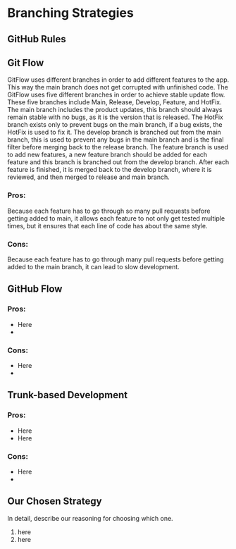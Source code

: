 # Branching Strategies

## GitHub Rules

## Git Flow
GitFlow uses different branches in order to add different features to
the app. This way the main branch does not get corrupted with
unfinished code. The GitFlow uses five different branches in order to
achieve stable update flow. These five branches include Main, Release,
Develop, Feature, and HotFix. The main branch includes the product
updates, this branch should always remain stable with no bugs, as it
is the version that is released. The HotFix branch exists only to
prevent bugs on the main branch, if a bug exists, the HotFix is used
to fix it. The develop branch is branched out from the main branch,
this is used to prevent any bugs in the main branch and is the final
filter before merging back to the release branch. The feature branch
is used to add new features, a new feature branch should be added for
each feature and this branch is branched out from the develop
branch. After each feature is finished, it is merged back to the
develop branch, where it is reviewed, and then merged to release and
main branch.
### Pros:
Because each feature has to go through so many pull requests before
getting added to main, it allows each feature to not only get tested
multiple times, but it ensures that each line of code has about the
same style.
  
### Cons:
Because each feature has to go through many pull requests before
getting added to the main branch, it can lead to slow development.
  
## GitHub Flow
  
### Pros:
  
* Here
* 
	
### Cons:
	
* Here
* 
	
## Trunk-based Development
	
### Pros:
	
* Here
* Here
	  
### Cons:
	  
* Here
* 
	  
## Our Chosen Strategy
	  
In detail, describe our reasoning for choosing which one.

1. here
2. here
